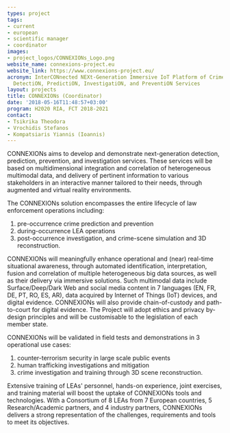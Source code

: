 ```yaml
---
types: project
tags:
- current
- european
- scientific manager
- coordinator
images:
- project_logos/CONNEXIONs_Logo.png
website_name: connexions-project.eu
website_link: https://www.connexions-project.eu/
acronym: InterCONnected NEXt-Generation Immersive IoT Platform of Crime and Terrorism
  DetectiON, PredictiON, InvestigatiON, and PreventiON Services
layout: projects
title: CONNEXIONs (Coordinator)
date: '2018-05-16T11:48:57+03:00'
program: H2020 RIA, FCT 2018-2021
contact: 
- Tsikrika Theodora
- Vrochidis Stefanos
- Kompatsiaris Yiannis (Ioannis)
---
```

<p>CONNEXIONs aims to develop and demonstrate next-generation detection, prediction, prevention, and investigation services. These services will be based on multidimensional integration and correlation of heterogeneous multimodal data, and delivery of pertinent information to various stakeholders in an interactive manner tailored to their needs, through augmented and virtual reality environments.</p>
<p>The CONNEXIONs solution encompasses the entire lifecycle of law enforcement operations including:</p>
<ol>
	<li>pre-occurrence crime prediction and prevention&nbsp;</li>
	<li>during-occurrence LEA operations</li>
	<li>post-occurrence investigation, and crime-scene simulation and 3D reconstruction.</li>
</ol>
<p>CONNEXIONs will meaningfully enhance operational and (near) real-time situational awareness, through automated identification, interpretation, fusion and correlation of multiple heterogeneous big data sources, as well as their delivery via immersive solutions. Such multimodal data include Surface/Deep/Dark Web and social media content in 7 languages (EN, FR, DE, PT, RO, ES, AR), data acquired by Internet of Things (IoT) devices, and digital evidence. CONNEXIONs will also provide chain-of-custody and path-to-court for digital evidence. The Project will adopt ethics and privacy by-design principles and will be customisable to the legislation of each member state.</p>
<p>CONNEXIONs will be validated in field tests and demonstrations in 3 operational use cases:</p>
<ol>
	<li>counter-terrorism security in large scale public events</li>
	<li>human trafficking investigations and mitigation</li>
	<li>crime investigation and training through 3D scene reconstruction.</li>
</ol>
<p>Extensive training of LEAs' personnel, hands-on experience, joint exercises, and training material will boost the uptake of CONNEXIONs tools and technologies. With a Consortium of 8 LEAs from 7 European countries, 5 Research/Academic partners, and 4 industry partners, CONNEXIONs delivers a strong representation of the challenges, requirements and tools to meet its objectives.</p>
